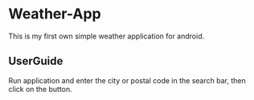 # Weather-App
This is my first own simple weather application for android.
## UserGuide
Run application and enter the city or postal code in the search bar, then click on the button.


